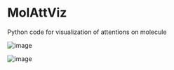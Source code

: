 # MolAttViz
Python code for visualization of attentions on molecule

![image](https://github.com/BonilKoo/MolAttViz/blob/main/image2.png)

![image](https://github.com/BonilKoo/MolAttViz/blob/main/image1.png)
